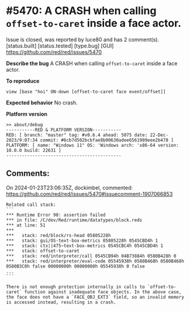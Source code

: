 
#5470: A CRASH when calling `offset-to-caret` inside a face actor.
================================================================================
Issue is closed, was reported by luce80 and has 2 comment(s).
[status.built] [status.tested] [type.bug] [GUI]
<https://github.com/red/red/issues/5470>

**Describe the bug**
A CRASH when calling `offset-to-caret` inside a face actor.

**To reproduce**
```
view [base "hoi" ON-down [offset-to-caret face event/offset]]
```

**Expected behavior**
No crash.

**Platform version**
```
>> about/debug
-----------RED & PLATFORM VERSION----------- 
RED: [ branch: "master" tag: #v0.6.4 ahead: 5075 date: 22-Dec-2023/9:07:34 commit: #6cb7d502bcbfae8b00630adee6561909eee2b478 ]
PLATFORM: [ name: "Windows 11" OS: 'Windows arch: 'x86-64 version: 10.0.0 build: 22631 ]
--------------------------------------------
```



Comments:
--------------------------------------------------------------------------------

On 2024-01-23T23:06:35Z, dockimbel, commented:
<https://github.com/red/red/issues/5470#issuecomment-1907066853>

    Related call stack:
    ```
    *** Runtime Error 98: assertion failed
    *** in file: /C/dev/Red/runtime/datatypes/block.reds
    *** at line: 51
    ***
    ***   stack: red/block/rs-head 05805228h
    ***   stack: gui/OS-text-box-metrics 05805228h 0545CBD4h 1
    ***   stack: ctx||475~text-box-metrics 0545CBC4h 0545CBD4h 1
    ***   stack: offset-to-caret
    ***   stack: red/interpreter/call 0545CB94h 04B73884h 0580B428h 0
    ***   stack: red/interpreter/eval-code 05545938h 0580B468h 0580B468h 0580B3C0h false 00000000h 00000000h 05545938h 0 false
    ...
    ```
    
    There is not enough protection internally in calls to `offset-to-caret` function against inadequate face objects. In the above case, the face does not have a `FACE_OBJ_EXT3` field, so an invalid memory is accessed instead, resulting in a crash.

